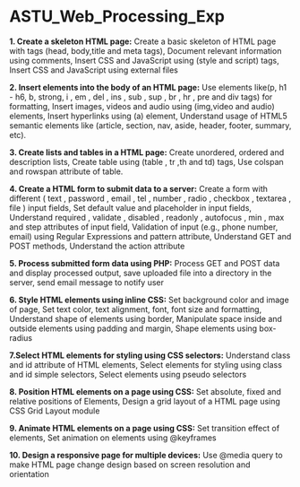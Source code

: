   # ASTU_Web_Processing_Exp

**1. Create a skeleton HTML page:** 
Create a basic skeleton of HTML page with tags (head, body,title and meta tags), Document relevant information using comments, Insert CSS and JavaScript using (style and script) tags, Insert CSS and JavaScript using external files

**2. Insert elements into the body of an HTML page:** 
 Use elements like(p, h1 - h6, b, strong, i , em , del , ins , sub , sup , br , hr , pre and div tags) for formatting, Insert images, videos and audio using (img,video and audio)  elements, Insert hyperlinks using (a) element, Understand usage of HTML5 semantic elements like (article, section, nav, aside, header, footer, summary, etc).

**3. Create lists and tables in a HTML page:** 
 Create unordered, ordered and description lists, Create table using (table , tr ,th and td) tags, Use colspan and rowspan attribute of table.

 **4. Create a HTML form to submit data to a server:** 
  Create a form with different ( text , password , email , tel , number , radio , checkbox , textarea , file ) input fields, Set default value and placeholder in input fields,     Understand required , validate , disabled , readonly , autofocus , min , max and step 
  attributes of input field, Validation of input (e.g., phone number, email) using Regular Expressions 
  and pattern attribute, Understand GET and POST methods, Understand the action attribute

 **5. Process submitted form data using PHP:**
  Process GET and POST data and display processed 
  output, save uploaded file into a directory in the server, send email message to notify user

**6. Style HTML elements using inline CSS:**
Set background color and image of page, Set text color, 
text alignment, font, font size and formatting, Understand shape of elements using border, Manipulate 
space inside and outside elements using padding and margin, Shape elements using box-radius

**7.Select HTML elements for styling using CSS selectors:**
Understand class and id attribute of 
HTML elements, Select elements for styling using class and id simple selectors, Select elements using 
pseudo selectors

**8. Position HTML elements on a page using CSS:**
Set absolute, fixed and relative positions of
Elements, Design a grid layout of a HTML page using CSS Grid Layout module

**9. Animate HTML elements on a page using CSS:**
Set transition effect of elements, Set animation 
on elements using @keyframes

**10. Design a responsive page for multiple devices:**
Use @media query to make HTML page change 
design based on screen resolution and orientation


